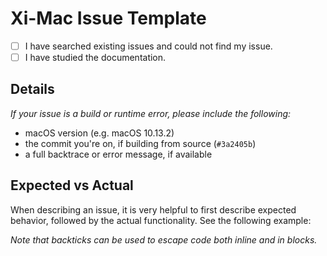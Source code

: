 # Xi-Mac Issue Template
- [ ] I have searched existing issues and could not find my issue.
- [ ] I have studied the documentation.

<!---
Please ensure the issue meets these requirements. If you are not sure, questions
are welcome on the #xi-mac channel on https://xi.zulipchat.com.
--->
## Details

_If your issue is a build or runtime error, please include the following:_
- macOS version (e.g. macOS 10.13.2)
- the commit you're on, if building from source (`#3a2405b`)
- a full backtrace or error message, if available

## Expected vs Actual
When describing an issue, it is very helpful to first describe expected behavior, followed by the actual functionality. See the following example:

_Note that backticks can be used to escape code both inline and in blocks._
